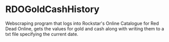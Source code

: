 # RDOGoldCashHistory
Webscraping program that logs into Rockstar's Online Catalogue for Red Dead Online, gets the values for gold and cash along with writing them to a txt file specifying the current date.
